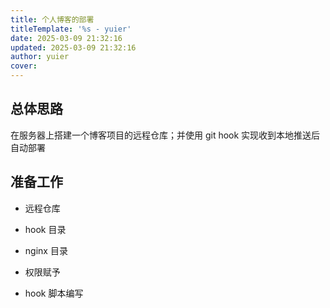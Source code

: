 ```yaml
---
title: 个人博客的部署
titleTemplate: '%s - yuier'
date: 2025-03-09 21:32:16
updated: 2025-03-09 21:32:16
author: yuier
cover: 
---
```


## 总体思路

在服务器上搭建一个博客项目的远程仓库；并使用 git hook 实现收到本地推送后自动部署

## 准备工作

- 远程仓库
- hook 目录
- nginx 目录

- 权限赋予

- hook 脚本编写